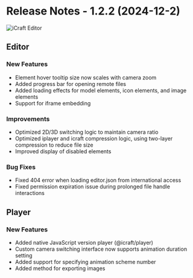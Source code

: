 # Release Notes - 1.2.2 (2024-12-2)

![iCraft Editor](https://raw.githubusercontent.com/gantFDT/icraft/main/public/images/banner.jpg)

## Editor
### New Features
- Element hover tooltip size now scales with camera zoom
- Added progress bar for opening remote files
- Added loading effects for model elements, icon elements, and image elements
- Support for iframe embedding

### Improvements
- Optimized 2D/3D switching logic to maintain camera ratio
- Optimized iplayer and icraft compression logic, using two-layer compression to reduce file size
- Improved display of disabled elements

### Bug Fixes
- Fixed 404 error when loading editor.json from international access
- Fixed permission expiration issue during prolonged file handle interactions

## Player
### New Features
- Added native JavaScript version player (@icraft/player)
- Custom camera switching interface now supports animation duration setting
- Added support for specifying animation scheme number
- Added method for exporting images
